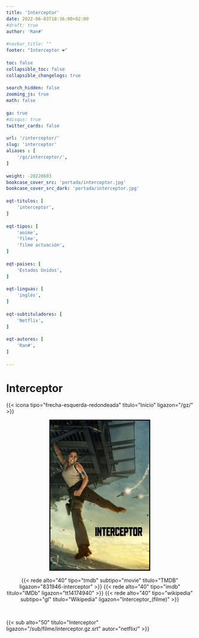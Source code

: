 ```yaml
---
title: 'Interceptor'
date: 2022-06-03T18:36:00+02:00
#draft: true
author: 'Ran#'

#navbar_title: ""
footer: "Interceptor ❤️"

toc: false
collapsible_toc: false
collapsible_changelogs: true

search_hidden: false
zooming_js: true
math: false

ga: true
#disqus: true
twitter_cards: false

url: '/interceptor/'
slug: 'interceptor'
aliases : [
    '/gz/interceptor/',
]

weight: -20220603
bookcase_cover_src: 'portada/interceptor.jpg'
bookcase_cover_src_dark: 'portada/interceptor.jpg'

eqt-titulos: [
    'interceptor',
]

eqt-tipos: [
    'anime',
    'filme',
    'filme actuación',
]

eqt-paises: [
    'Estados Unidos',
]

eqt-linguas: [
    'inglés',
]

eqt-subtituladores: [
    'Netflix',
]

eqt-autores: [
    'Ran#',
]

---
```


# Interceptor

{{< icona tipo="frecha-esquerda-redondeada" titulo="Inicio" ligazon="/gz/" >}}

<div style="text-align: center">
<img style="border: 3px solid currentColor" height="400" title="Interceptor" alt="Interceptor" src="/portada/interceptor.jpg">

{{< rede alto="40" tipo="tmdb" subtipo="movie" titulo="TMDB" ligazon="831946-interceptor" >}}
{{< rede alto="40" tipo="imdb" titulo="IMDb" ligazon="tt14174940" >}}
{{< rede alto="40" tipo="wikipedia" subtipo="gl" titulo="Wikipedia" ligazon="Interceptor_(filme)" >}}
</div>

<br>

{{< sub alto="50" titulo="Interceptor" ligazon="/sub/filme/interceptor.gz.srt" autor="netflix/" >}}
